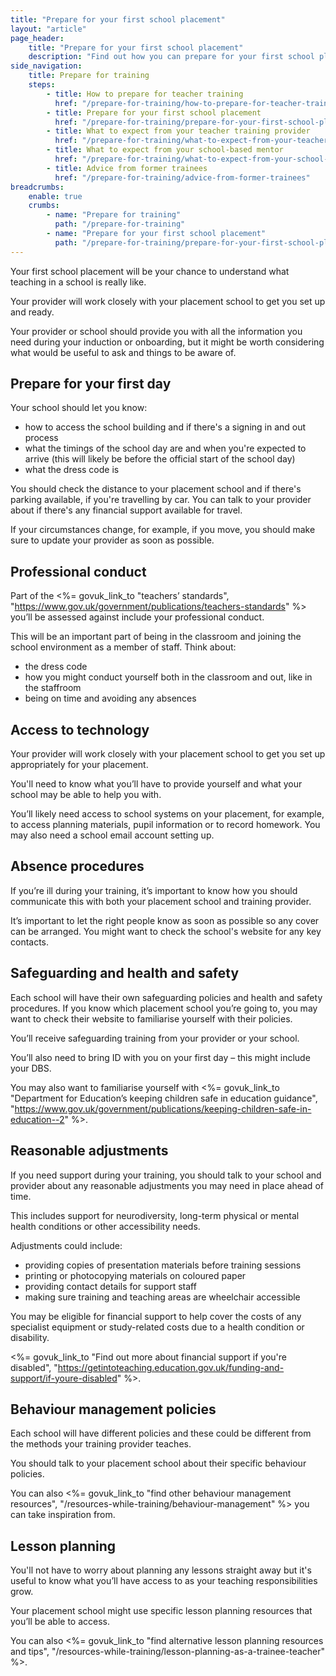 ```yaml
---
title: "Prepare for your first school placement"
layout: "article"
page_header:
    title: "Prepare for your first school placement"
    description: "Find out how you can prepare for your first school placement, from accessing the school to your professional conduct."
side_navigation:
    title: Prepare for training
    steps:
        - title: How to prepare for teacher training
          href: "/prepare-for-training/how-to-prepare-for-teacher-training"
        - title: Prepare for your first school placement
          href: "/prepare-for-training/prepare-for-your-first-school-placement"
        - title: What to expect from your teacher training provider
          href: "/prepare-for-training/what-to-expect-from-your-teacher-training-provider"
        - title: What to expect from your school-based mentor
          href: "/prepare-for-training/what-to-expect-from-your-school-based-mentor"
        - title: Advice from former trainees
          href: "/prepare-for-training/advice-from-former-trainees"
breadcrumbs: 
    enable: true
    crumbs: 
        - name: "Prepare for training"
          path: "/prepare-for-training"
        - name: "Prepare for your first school placement"
          path: "/prepare-for-training/prepare-for-your-first-school-placement"
---
```


Your first school placement will be your chance to understand what teaching in a school is really like.

Your provider will work closely with your placement school to get you set up and ready.

Your provider or school should provide you with all the information you need during your induction or onboarding, but it might be worth considering what would be useful to ask and things to be aware of.

## Prepare for your first day

Your school should let you know:

* how to access the school building and if there's a signing in and out process
* what the timings of the school day are and when you're expected to arrive (this will likely be before the official start of the school day)
* what the dress code is

You should check the distance to your placement school and if there's parking available, if you're travelling by car. You can talk to your provider about if there's any financial support available for travel.

If your circumstances change, for example, if you move, you should make sure to update your provider as soon as possible.

## Professional conduct

Part of the <%= govuk_link_to "teachers’ standards", "https://www.gov.uk/government/publications/teachers-standards" %> you’ll be assessed against include your professional conduct.

This will be an important part of being in the classroom and joining the school environment as a member of staff. Think about:

* the dress code
* how you might conduct yourself both in the classroom and out, like in the staffroom
* being on time and avoiding any absences

## Access to technology

Your provider will work closely with your placement school to get you set up appropriately for your placement.

You'll need to know what you’ll have to provide yourself and what your school may be able to help you with.

You’ll likely need access to school systems on your placement, for example, to access planning materials, pupil information or to record homework. You may also need a school email account setting up.

## Absence procedures

If you’re ill during your training, it’s important to know how you should communicate this with both your placement school and training provider.

It’s important to let the right people know as soon as possible so any cover can be arranged. You might want to check the school's website for any key contacts.

## Safeguarding and health and safety

Each school will have their own safeguarding policies and health and safety procedures. If you know which placement school you’re going to, you may want to check their website to familiarise yourself with their policies.

You’ll receive safeguarding training from your provider or your school.

You’ll also need to bring ID with you on your first day – this might include your DBS.

You may also want to familiarise yourself with <%= govuk_link_to "Department for Education’s keeping children safe in education guidance", "https://www.gov.uk/government/publications/keeping-children-safe-in-education--2" %>.

## Reasonable adjustments

If you need support during your training, you should talk to your school and provider about any reasonable adjustments you may need in place ahead of time.

This includes support for neurodiversity, long-term physical or mental health conditions or other accessibility needs.

Adjustments could include:

- providing copies of presentation materials before training sessions
- printing or photocopying materials on coloured paper
- providing contact details for support staff
- making sure training and teaching areas are wheelchair accessible

You may be eligible for financial support to help cover the costs of any specialist equipment or study-related costs due to a health condition or disability.

<%= govuk_link_to "Find out more about financial support if you're disabled", "https://getintoteaching.education.gov.uk/funding-and-support/if-youre-disabled" %>.

## Behaviour management policies

Each school will have different policies and these could be different from the methods your training provider teaches.

You should talk to your placement school about their specific behaviour policies.

You can also <%= govuk_link_to "find other behaviour management resources", "/resources-while-training/behaviour-management" %> you can take inspiration from. 

## Lesson planning

You'll not have to worry about planning any lessons straight away but it's useful to know what you’ll have access to as your teaching responsibilities grow.

Your placement school might use specific lesson planning resources that you’ll be able to access.

You can also <%= govuk_link_to "find alternative lesson planning resources and tips", "/resources-while-training/lesson-planning-as-a-trainee-teacher" %>.
